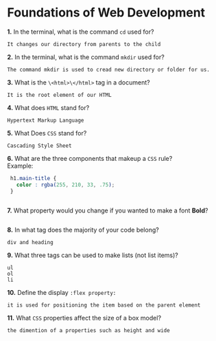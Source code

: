 # Foundations of Web Development

**1.** In the terminal, what is the command `cd` used for?
<!-- enter you answer in the space below -->
```
It changes our directory from parents to the child
```

**2.** In the terminal, what is the command `mkdir` used for?
<!-- enter you answer in the space below -->
```
The command mkdir is used to cread new directory or folder for us.
```

**3.** What is the `\<html>\</html>` tag in a document?
<!-- enter you answer in the space below -->
```
It is the root element of our HTML
```

**4.** What does `HTML` stand for?
<!-- enter you answer in the space below -->
```
Hypertext Markup Language
```

**5.** What Does `CSS` stand for?
<!-- enter you answer in the space below -->
```
Cascading Style Sheet
```

**6.** What are the three components that makeup a `CSS` rule? <br> Example:
```css
 h1.main-title {
   color : rgba(255, 210, 33, .75);
 }
```
<!-- enter you answer in the space below -->
```The three component of css are such is id,class and tag selectors

```

**7.** What property would you change if you wanted to make a font **Bold**?
<!-- enter you answer in the space below -->
```the em or strong properties 

```

**8.** In what tag does the majority of your code belong?
<!-- enter you answer in the space below -->
```
div and heading 
```

**9.** What three tags can be used to make lists (not list items)?
<!-- enter you answer in the space below -->
```
ul
ol
li
```

**10.** Define the display `:flex property:`
<!-- enter you answer in the space below -->
```
it is used for positioning the item based on the parent element
```

**11.** What `CSS` properties affect the size of a box model?
<!-- enter you answer in the space below -->
```
the dimention of a properties such as height and wide

```

